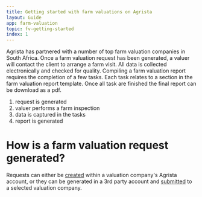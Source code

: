 ```yaml
---
title: Getting started with farm valuations on Agrista
layout: Guide
app: farm-valuation
topic: fv-getting-started
index: 1
---
```


Agrista has partnered with a number of top farm valuation companies in South Africa. Once a farm valuation request has been generated, a valuer will contact the client to arrange a farm visit. All data is collected electronically and checked for quality. Compiling a farm valuation report requires the completion of a few tasks. Each task relates to a section in the farm valuation report template. Once all task are finished the final report can be download as a pdf.

 1. request is generated 
 2. valuer performs a farm inspection
 3. data is captured in the tasks
 4. report is generated

# How is a farm valuation request generated?

Requests can either be [created](/docs/farm-valuation/request-create) within a valuation company's Agrista account, or they can be generated in a 3rd party account and [submitted](/docs/farm-valuation/request-receive) to a selected valuation company.
 
